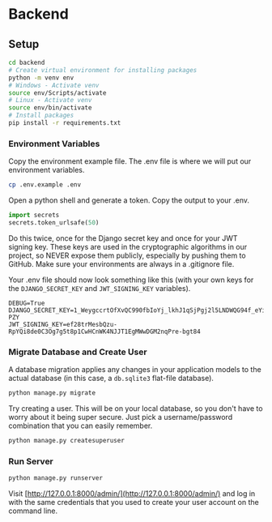 # Backend

## Setup

```bash
cd backend
# Create virtual environment for installing packages
python -m venv env
# Windows - Activate venv
source env/Scripts/activate
# Linux - Activate venv
source env/bin/activate
# Install packages
pip install -r requirements.txt
```

### Environment Variables

Copy the environment example file. The .env file is where we will put our environment variables.

```bash
cp .env.example .env
```

Open a python shell and generate a token. Copy the output to your .env.

```python
import secrets
secrets.token_urlsafe(50)
```

Do this twice, once for the Django secret key and once for your JWT signing key. These keys are used in the cryptographic algorithms in our project, so NEVER expose them publicly, especially by pushing them to GitHub. Make sure your environments are always in a .gitignore file.

Your .env file should now look something like this (with your own keys for the `DJANGO_SECRET_KEY` and `JWT_SIGNING_KEY` variables).

```
DEBUG=True
DJANGO_SECRET_KEY=1_WeygccrtOfXvQC990fbIoYj_lkhJ1qSjPgj2l5LNDWQG94f_eYiqTwZOvTKzC-PZY
JWT_SIGNING_KEY=ef28trMesbQzu-RpYQi8de0C3Og7g5t8p1CwHCnWK4NJJT1EgMWwDGM2nqPre-bgt84
```

### Migrate Database and Create User

A database migration applies any changes in your application models to the actual database (in this case, a `db.sqlite3` flat-file database).

```bash
python manage.py migrate
```

Try creating a user. This will be on your local database, so you don't have to worry about it being super secure. Just pick a username/password combination that you can easily remember.

```bash
python manage.py createsuperuser
```

### Run Server

```bash
python manage.py runserver
```

Visit [http://127.0.0.1:8000/admin/](http://127.0.0.1:8000/admin/) and log in with the same credentials that you used to create your user account on the command line.
